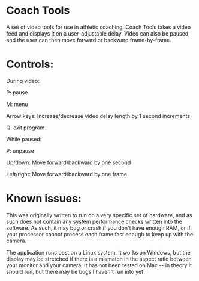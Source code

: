 # Coach Tools
A set of video tools for use in athletic coaching. Coach Tools takes a video feed and displays it on a user-adjustable delay. Video can also be paused, and the user can then move forward or backward frame-by-frame.

# Controls:
During video:

P: pause

M: menu

Arrow keys: Increase/decrease video delay length by 1 second increments

Q: exit program


While paused:

P: unpause

Up/down: Move forward/backward by one second

Left/right: Move forward/backward by one frame
  
# Known issues:
This was originally written to run on a very specific set of hardware, and as such does not contain any system performance checks written into the software. As such, it may bug or crash if you don't have enough RAM, or if your processor cannot process each frame fast enough to keep up with the camera.

The application runs best on a Linux system. It works on Windows, but the display may be stretched if there is a mismatch in the aspect ratio between your monitor and your camera. It has not been tested on Mac -- in theory it should run, but there may be bugs I haven't run into yet.
